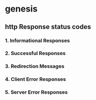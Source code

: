 # genesis

## http Response status codes

### 1. Informational Responses
### 2. Successful Responses
### 3. Redirection Messages
### 4. Client Error Responses
### 5. Server Error Responses
